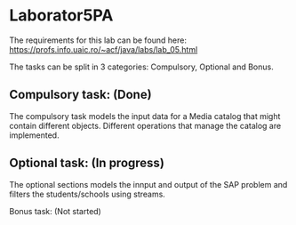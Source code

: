 # Laborator5PA
The requirements for this lab can be found here: https://profs.info.uaic.ro/~acf/java/labs/lab_05.html

The tasks can be split in 3 categories: Compulsory, Optional and Bonus.

Compulsory task: (Done)
------------------------------------
The compulsory task models the input data for a Media catalog that might contain different objects. Different operations that manage the catalog are implemented. 

Optional task: (In progress)
------------------------------------
The optional sections models the innput and output of the SAP problem and filters the students/schools using streams. 

Bonus task: (Not started)
